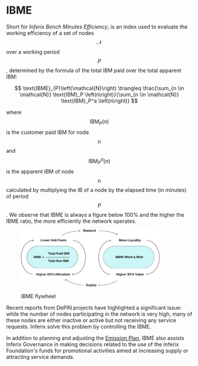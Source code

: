 # IBME

Short for _Inferix Bench Minutes Efficiency_, is an index used to evaluate the working efficiency of a set of nodes $$\mathcal{N}$$ over a working period $$P$$, determined by the formula of the total IBM paid over the total apparent IBM:

$$
\text{IBME}_{P}\left(\mathcal{N}\right) \triangleq \frac{\sum_{n \in \mathcal{N}} \text{IBM}_P \left(n\right)}{\sum_{n \in \mathcal{N}} \text{IBM}_P^a \left(n\right)}
$$

where $$\text{IBM}_P \left(n\right)$$ is the customer paid IBM for node $$n$$ and $$\text{IBM}_P^a \left(n\right)$$ is the apparent IBM of node $$n$$ calculated by multiplying the IB of a node by the elapsed time (in minutes) of period $$P$$. We observe that IBME is always a figure below 100% and the higher the IBME ratio, the more efficiently the network operates.

<figure><img src="../../../.gitbook/assets/ibme-diagram.svg" alt="" width="375"><figcaption><p>IBME flywheel</p></figcaption></figure>

Recent reports from DePIN projects have highlighted a significant issue: while the number of nodes participating in the network is very high, many of these nodes are either inactive or active but not receiving any service requests. Inferix solve this problem by controlling the IBME.

In addition to planning and adjusting the [Emission Plan](../burn-mint-work-token-issuance-model.md), IBME also assists Inferix Governance in making decisions related to the use of the Inferix Foundation's funds for promotional activities aimed at increasing supply or attracting service demands.
